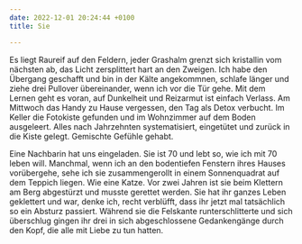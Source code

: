 ```yaml
---
date: 2022-12-01 20:24:44 +0100
title: Sie

---
```

Es liegt Raureif auf den Feldern, jeder Grashalm grenzt sich kristallin vom nächsten ab, das Licht zersplittert hart an den Zweigen. Ich habe den Übergang geschafft und bin in der Kälte angekommnen, schlafe länger und ziehe drei Pullover übereinander, wenn ich vor die Tür gehe. Mit dem Lernen geht es voran, auf Dunkelheit und Reizarmut ist einfach Verlass. Am Mittwoch das Handy zu Hause vergessen, den Tag als Detox verbucht. Im Keller die Fotokiste gefunden und im Wohnzimmer auf dem Boden ausgeleert. Alles nach Jahrzehnten systematisiert, eingetütet und zurück in die Kiste gelegt. Gemischte Gefühle gehabt.

Eine Nachbarin hat uns eingeladen. Sie ist 70 und lebt so, wie ich mit 70 leben will. Manchmal, wenn ich an den bodentiefen Fenstern ihres Hauses vorübergehe, sehe ich sie zusammengerollt in einem Sonnenquadrat auf dem Teppich liegen. Wie eine Katze. Vor zwei Jahren ist sie beim Klettern am Berg abgestürzt und musste gerettet werden. Sie hat ihr ganzes Leben geklettert und war, denke ich, recht verblüfft, dass ihr jetzt mal tatsächlich so ein Absturz passiert. Während sie die Felskante runterschlitterte und sich überschlug gingen ihr drei in sich abgeschlossene Gedankengänge durch den Kopf, die alle mit Liebe zu tun hatten. 